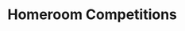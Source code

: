 # Homeroom Competitions
<!--### Paper Plane Toss!

#### First Place:
 - Yosh
 - Headley

#### Second Place:
 - Oncay

#### Third Place:
 - Kamau

#### Fourth Place:
 - Bebleh

#### Fifth Place:
 - Lin

#### Sixth Place:
 - Chan

#### Seventh Place:
 - Johnson

#### Eighth Place:
 - Hong

#### Ninth Place:
 - Moser-->
